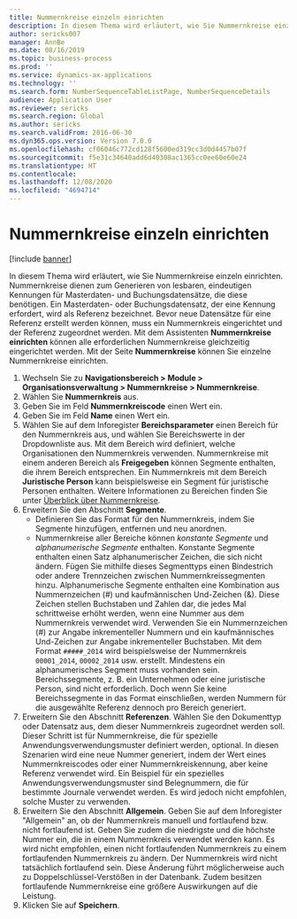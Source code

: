 ```yaml
---
title: Nummernkreise einzeln einrichten
description: In diesem Thema wird erläutert, wie Sie Nummernkreise einzeln einrichten.
author: sericks007
manager: AnnBe
ms.date: 08/16/2019
ms.topic: business-process
ms.prod: ''
ms.service: dynamics-ax-applications
ms.technology: ''
ms.search.form: NumberSequenceTableListPage, NumberSequenceDetails
audience: Application User
ms.reviewer: sericks
ms.search.region: Global
ms.author: sericks
ms.search.validFrom: 2016-06-30
ms.dyn365.ops.version: Version 7.0.0
ms.openlocfilehash: cf06046c772cd128f5600ed319cc3d0d4457b07f
ms.sourcegitcommit: f5e31c34640add6d40308ac1365cc0ee60e60e24
ms.translationtype: HT
ms.contentlocale: 
ms.lasthandoff: 12/08/2020
ms.locfileid: "4694714"
---
```

# <a name="set-up-number-sequences-on-an-individual-basis"></a>Nummernkreise einzeln einrichten

[!include [banner](../../includes/banner.md)]

In diesem Thema wird erläutert, wie Sie Nummernkreise einzeln einrichten. Nummernkreise dienen zum Generieren von lesbaren, eindeutigen Kennungen für Masterdaten- und Buchungsdatensätze, die diese benötigen. Ein Masterdaten- oder Buchungsdatensatz, der eine Kennung erfordert, wird als Referenz bezeichnet. Bevor neue Datensätze für eine Referenz erstellt werden können, muss ein Nummernkreis eingerichtet und der Referenz zugeordnet werden. Mit dem Assistenten **Nummernkreise einrichten** können alle erforderlichen Nummernkreise gleichzeitig eingerichtet werden. Mit der Seite **Nummernkreise** können Sie einzelne Nummernkreise einrichten.

1. Wechseln Sie zu **Navigationsbereich > Module > Organisationsverwaltung > Nummernkreise > Nummernkreise**.
2. Wählen Sie **Nummernkreis** aus.
3. Geben Sie im Feld **Nummernkreiscode** einen Wert ein.
4. Geben Sie im Feld **Name** einen Wert ein.
5. Wählen Sie auf dem Inforegister **Bereichsparameter** einen Bereich für den Nummernkreis aus, und wählen Sie Bereichswerte in der Dropdownliste aus. Mit dem Bereich wird definiert, welche Organisationen den Nummernkreis verwenden. Nummernkreise mit einem anderen Bereich als **Freigegeben** können Segmente enthalten, die ihrem Bereich entsprechen. Ein Nummernkreis mit dem Bereich **Juristische Person** kann beispielsweise ein Segment für juristische Personen enthalten. Weitere Informationen zu Bereichen finden Sie unter [Überblick über Nummernkreise](https://docs.microsoft.com/dynamics365/unified-operations/fin-and-ops/organization-administration/number-sequence-overview). 
6. Erweitern Sie den Abschnitt **Segmente**.
    - Definieren Sie das Format für den Nummernkreis, indem Sie Segmente hinzufügen, entfernen und neu anordnen.  
    - Nummernkreise aller Bereiche können *konstante Segmente* und *alphanumerische Segmente* enthalten. Konstante Segmente enthalten einen Satz alphanumerischer Zeichen, die sich nicht ändern. Fügen Sie mithilfe dieses Segmenttyps einen Bindestrich oder andere Trennzeichen zwischen Nummernkreissegmenten hinzu. Alphanumerische Segmente enthalten eine Kombination aus Nummernzeichen (#) und kaufmännischen Und-Zeichen (&). Diese Zeichen stellen Buchstaben und Zahlen dar, die jedes Mal schrittweise erhöht werden, wenn eine Nummer aus dem Nummernkreis verwendet wird. Verwenden Sie ein Nummernzeichen (#) zur Angabe inkrementeller Nummern und ein kaufmännisches Und-Zeichen zur Angabe inkrementeller Buchstaben. Mit dem Format `#####_2014` wird beispielsweise der Nummernkreis `00001_2014`, `00002_2014` usw. erstellt. Mindestens ein alphanumerisches Segment muss vorhanden sein. Bereichssegmente, z. B. ein Unternehmen oder eine juristische Person, sind nicht erforderlich. Doch wenn Sie keine Bereichssegmente in das Format einschließen, werden Nummern für die ausgewählte Referenz dennoch pro Bereich generiert.  
7. Erweitern Sie den Abschnitt **Referenzen**. Wählen Sie den Dokumenttyp oder Datensatz aus, dem dieser Nummernkreis zugeordnet werden soll. Dieser Schritt ist für Nummernkreise, die für spezielle Anwendungsverwendungsmuster definiert werden, optional. In diesen Szenarien wird eine neue Nummer generiert, indem der Wert eines Nummernkreiscodes oder einer Nummernkreiskennung, aber keine Referenz verwendet wird. Ein Beispiel für ein spezielles Anwendungsverwendungsmuster sind Belegnummern, die für bestimmte Journale verwendet werden. Es wird jedoch nicht empfohlen, solche Muster zu verwenden.  
8. Erweitern Sie den Abschnitt **Allgemein**. Geben Sie auf dem Inforegister "Allgemein" an, ob der Nummernkreis manuell und fortlaufend bzw. nicht fortlaufend ist. Geben Sie zudem die niedrigste und die höchste Nummer ein, die in einem Nummernkreis verwendet werden kann. Es wird nicht empfohlen, einen nicht fortlaufenden Nummernkreis zu einem fortlaufenden Nummernkreis zu ändern. Der Nummernkreis wird nicht tatsächlich fortlaufend sein. Diese Änderung führt möglicherweise auch zu Doppelschlüssel-Verstößen in der Datenbank. Zudem besitzen fortlaufende Nummernkreise eine größere Auswirkungen auf die Leistung.   
9. Klicken Sie auf **Speichern**.

